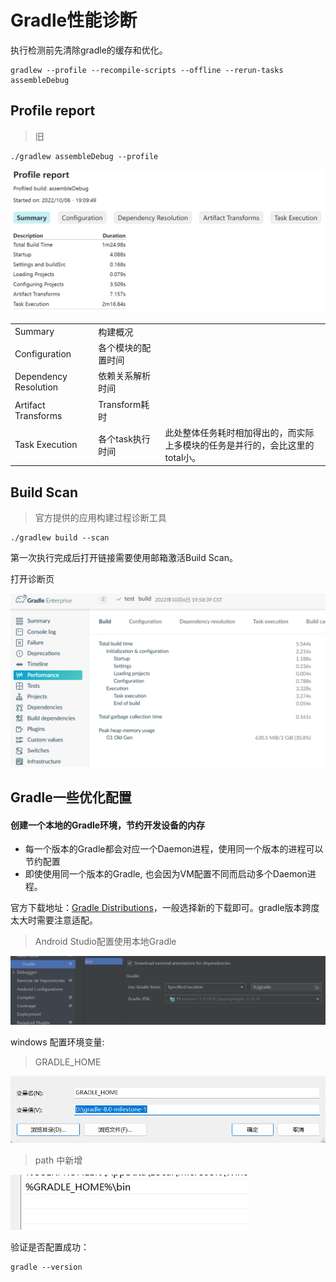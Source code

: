 # Gradle性能诊断

执行检测前先清除gradle的缓存和优化。

```shell
gradlew --profile --recompile-scripts --offline --rerun-tasks assembleDebug
```

## Profile report

> 旧

```shell
./gradlew assembleDebug --profile
```

![image-20221006191240015](./Gradle%E6%80%A7%E8%83%BD%E8%AF%8A%E6%96%AD.assets/image-20221006191240015.png)

|                       |                    |                                                              |
| --------------------- | ------------------ | ------------------------------------------------------------ |
| Summary               | 构建概况           |                                                              |
| Configuration         | 各个模块的配置时间 |                                                              |
| Dependency Resolution | 依赖关系解析时间   |                                                              |
| Artifact Transforms   | Transform耗时      |                                                              |
| Task Execution        | 各个task执行时间   | 此处整体任务耗时相加得出的，而实际上多模块的任务是并行的，会比这里的total小。 |



## Build Scan

> 官方提供的应用构建过程诊断工具

```shell
./gradlew build --scan 
```

第一次执行完成后打开链接需要使用邮箱激活Build Scan。

打开诊断页

![image-20221006200030971](./Gradle%E6%80%A7%E8%83%BD%E8%AF%8A%E6%96%AD.assets/image-20221006200030971.png)

## Gradle一些优化配置

#### 创建一个本地的Gradle环境，节约开发设备的内存

* 每一个版本的Gradle都会对应一个Daemon进程，使用同一个版本的进程可以节约配置
* 即使使用同一个版本的Gradle, 也会因为VM配置不同而启动多个Daemon进程。

官方下载地址：[Gradle Distributions](https://services.gradle.org/distributions/)，一般选择新的下载即可。gradle版本跨度太大时需要注意适配。

> Android Studio配置使用本地Gradle

![image-20221007215201059](./Gradle%E6%80%A7%E8%83%BD%E8%AF%8A%E6%96%AD.assets/image-20221007215201059.png)

windows 配置环境变量:

> GRADLE_HOME

![image-20221007213029484](./Gradle%E6%80%A7%E8%83%BD%E8%AF%8A%E6%96%AD.assets/image-20221007213029484.png)

> path 中新增

![image-20221007213116787](./Gradle%E6%80%A7%E8%83%BD%E8%AF%8A%E6%96%AD.assets/image-20221007213116787.png)



验证是否配置成功：

```shell
gradle --version
```

